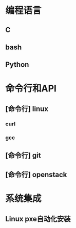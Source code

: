 编程语言
========

C
---

bash
----

Python
------

命令行和API
==========

[命令行] linux
--------------

### curl

### gcc

[命令行] git
------------

[命令行] openstack
------------------

系统集成
========

Linux pxe自动化安装
------------------
